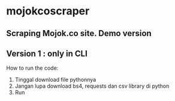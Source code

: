 # mojokcoscraper
## Scraping Mojok.co site. Demo version
## Version 1 : only in CLI
How to run the code:
1. Tinggal download file pythonnya
2. Jangan lupa download bs4, requests dan csv library di python
3. Run
